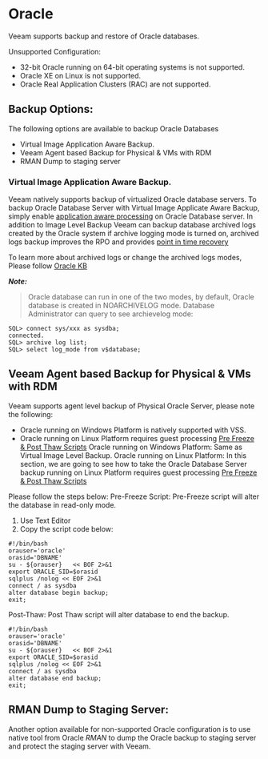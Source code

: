 # Oracle 

Veeam supports backup and restore of Oracle databases.

Unsupported Configuration:
-	32-bit Oracle running on 64-bit operating systems is not supported.
-	Oracle XE on Linux is not supported.
-	Oracle Real Application Clusters (RAC) are not supported.

## Backup Options:
The following options are available to backup Oracle Databases
-	Virtual Image Application Aware Backup.
-	Veeam Agent based Backup for Physical & VMs with RDM
-	RMAN Dump to staging server

### Virtual Image Application Aware Backup.
Veeam natively supports backup of virtualized Oracle database servers.
To backup Oracle Database Server with Virtual Image Applicate Aware Backup, simply enable [application aware processing]( https://helpcenter.veeam.com/docs/backup/vsphere/application_aware_processing.html?ver=95) on Oracle Database server. In addition to Image Level Backup Veeam can backup database archived logs created by the Oracle system if archive logging mode is turned on, archived logs backup improves the RPO and provides [point in time recovery]( https://helpcenter.veeam.com/docs/backup/explorers/veo_rest_scenario_2_pt_time.html?ver=95) 

To learn more about archived logs or change the archived logs modes, Please follow [Oracle KB]( https://docs.oracle.com/cd/B19306_01/server.102/b14231/archredo.htm#i1006184) 

**_Note:_**
> Oracle database can run in one of the two modes, by default, Oracle database is created in NOARCHIVELOG mode. Database Administrator can query to see archievelog mode:
```
SQL> connect sys/xxx as sysdba;
connected.
SQL> archive log list;
SQL> select log_mode from v$database;
```
## Veeam Agent based Backup for Physical & VMs with RDM
Veeam supports agent level backup of Physical Oracle Server, please note the following:
-	Oracle running on Windows Platform is natively supported with VSS.
-	Oracle running on Linux Platform requires guest processing [Pre Freeze & Post Thaw Scripts]( https://helpcenter.veeam.com/docs/backup/vsphere/pre_post_scripts.html?ver=95) 
Oracle running on Windows Platform:
Same as Virtual Image Level Backup.
Oracle running on Linux Platform:
In this section, we are going to see how to take the Oracle Database Server backup running on Linux Platform requires guest processing [Pre Freeze & Post Thaw Scripts]( https://helpcenter.veeam.com/docs/backup/vsphere/pre_post_scripts.html?ver=95)

Please follow the steps below:
Pre-Freeze Script:
Pre-Freeze script will alter the database in read-only mode.
1.	Use Text Editor 
2.	Copy the script code below:
```
#!/bin/bash
orauser='oracle'
orasid='DBNAME'
su - ${orauser}   << BOF 2>&1
export ORACLE_SID=$orasid
sqlplus /nolog << EOF 2>&1
connect / as sysdba
alter database begin backup;
exit;
```
Post-Thaw:
Post Thaw script will alter database to end the backup.
```
#!/bin/bash
orauser='oracle'
orasid='DBNAME'
su - ${orauser}   << BOF 2>&1
export ORACLE_SID=$orasid
sqlplus /nolog << EOF 2>&1
connect / as sysdba
alter database end backup;
exit;

```
## RMAN Dump to Staging Server:
Another option available for non-supported Oracle configuration is to use native tool from Oracle *RMAN* to dump the Oracle backup to staging server and protect the staging server with Veeam.

